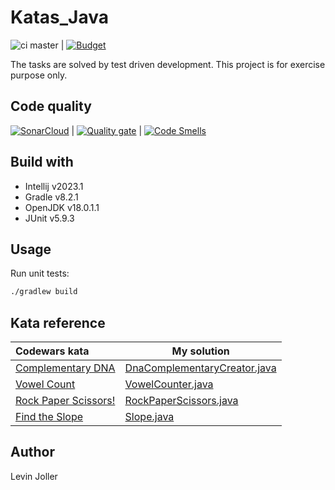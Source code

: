 # Katas_Java

![ci master](https://github.com/levinjoller/kajava/actions/workflows/gradle.yml/badge.svg)
| [![Budget](https://www.codewars.com/users/Arccos/badges/small)](https://www.codewars.com/users/Arccos/badges/small)

The tasks are solved by test driven development. This project is for exercise purpose only.

## Code quality

[![SonarCloud](https://sonarcloud.io/images/project_badges/sonarcloud-white.svg)](https://sonarcloud.io/summary/new_code?id=levinjoller_Kajava)
| [![Quality gate](https://sonarcloud.io/api/project_badges/quality_gate?project=levinjoller_Kajava)](https://sonarcloud.io/summary/new_code?id=levinjoller_Kajava)
| [![Code Smells](https://sonarcloud.io/api/project_badges/measure?project=levinjoller_Kajava&metric=code_smells)](https://sonarcloud.io/summary/new_code?id=levinjoller_Kajava)

## Build with

- Intellij v2023.1
- Gradle v8.2.1
- OpenJDK v18.0.1.1
- JUnit v5.9.3

## Usage

Run unit tests:

```sh
./gradlew build
```

## Kata reference

| Codewars kata                                                                    | My solution                                                                                                                                                                     |
|:---------------------------------------------------------------------------------|---------------------------------------------------------------------------------------------------------------------------------------------------------------------------------|
| [Complementary DNA](https://www.codewars.com/kata/554e4a2f232cdd87d9000038/java) | [DnaComplementaryCreator.java](https://github.com/levinjoller/Kajava/blob/3f2974087dd7f5397dbd4c1f747c4c3c3be4ba70/src/main/java/org/leviosa/kata/DnaComplementaryCreator.java) |
| [Vowel Count](https://www.codewars.com/kata/54ff3102c1bad923760001f3)            | [VowelCounter.java](https://github.com/levinjoller/Kajava/blob/3f2974087dd7f5397dbd4c1f747c4c3c3be4ba70/src/main/java/org/leviosa/kata/VowelCounter.java)                       |
| [Rock Paper Scissors!](https://www.codewars.com/kata/5672a98bdbdd995fad00000f)   | [RockPaperScissors.java](https://github.com/levinjoller/Kajava/blob/533667eec4b6eb0b3042ccc1f992dec032dd1018/src/main/java/org/leviosa/kata/RockPaperScissors.java#L5)          |
| [Find the Slope](https://www.codewars.com/kata/55a75e2d0803fea18f00009d)         | [Slope.java](https://github.com/levinjoller/Kajava/blob/bcd6f6de0a8e7234721fffd85fdaecdda1b714bf/src/main/java/org/leviosa/kata/Slope.java)                                     |

## Author

Levin Joller

